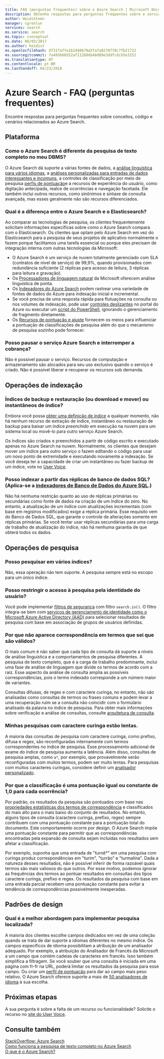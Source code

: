 ```yaml
---
title: FAQ (perguntas frequentes) sobre o Azure Search | Microsoft Docs
description: Obtenha respostas para perguntas frequentes sobre o serviço Microsoft Azure Search
author: HeidiSteen
manager: cgronlun
services: search
ms.service: search
ms.topic: conceptual
ms.date: 08/03/2017
ms.author: heidist
ms.openlocfilehash: d731faffe1b2448670a5fafa0278ff8c7fb21722
ms.sourcegitcommit: fa493b66552af11260db48d89e3ddfcdcb5e3152
ms.translationtype: HT
ms.contentlocale: pt-BR
ms.lasthandoff: 04/23/2018
---
```

# <a name="azure-search---frequently-asked-questions-faq"></a>Azure Search - FAQ (perguntas frequentes)

 Encontre respostas para perguntas frequentes sobre conceitos, código e cenários relacionados ao Azure Search.

## <a name="platform"></a>Plataforma

### <a name="how-is-azure-search-different-from-full-text-search-in-my-dbms"></a>Como o Azure Search é diferente da pesquisa de texto completo no meu DBMS?

O Azure Search dá suporte a várias fontes de dados, a [análise linguística para vários idiomas](https://docs.microsoft.com/rest/api/searchservice/language-support), a [análises personalizadas para entradas de dados interessantes e incomuns](https://docs.microsoft.com/rest/api/searchservice/custom-analyzers-in-azure-search), a controles de classificação por meio de pesquisa [perfis de pontuação](https://docs.microsoft.com/rest/api/searchservice/add-scoring-profiles-to-a-search-index)e a recursos de experiência do usuário, como digitação antecipada, realce de ocorrências e navegação facetada. Ele também inclui outros recursos, como sinônimos e sintaxe de consulta avançada, mas esses geralmente não são recursos diferenciados.

### <a name="what-is-the-difference-between-azure-search-and-elasticsearch"></a>Qual é a diferença entre o Azure Search e o Elasticsearch?

Ao comparar as tecnologias de pesquisa, os clientes frequentemente solicitam informações específicas sobre como o Azure Search compara com o Elasticsearch. Os clientes que optam pelo Azure Search em vez do Elasticsearch para a pesquisa de seus projetos de aplicativo normalmente o fazem porque facilitamos uma tarefa essencial ou porque eles precisam de integração interna com outras tecnologias da Microsoft:

+ O Azure Search é um serviço de nuvem totalmente gerenciado com SLA (contratos de nível de serviço) de 99,9%, quando provisionados com redundância suficiente (2 réplicas para acesso de leitura, 3 réplicas para leitura e gravação).
+ Os [Processadores de linguagem natural](https://docs.microsoft.com/rest/api/searchservice/language-support) da Microsoft oferecem análise linguística de ponta.  
+ Os [Indexadores do Azure Search](search-indexer-overview.md) podem rastrear uma variedade de fontes de dados do Azure para indexação inicial e incremental.
+ Se você precisa de uma resposta rápida para flutuações na consulta ou nos volumes de indexação, pode usar [controles deslizantes](search-manage.md#scale-up-or-down) no portal do Azure ou executar um [script do PowerShell](search-manage-powershell.md), ignorando o gerenciamento de fragmento diretamente.  
+ Os [Recursos de pontuação e ajuste](https://docs.microsoft.com/rest/api/searchservice/add-scoring-profiles-to-a-search-index) fornecem os meios para influenciar a pontuação de classificações de pesquisa além do que o mecanismo de pesquisa sozinho pode fornecer.

### <a name="can-i-pause-azure-search-service-and-stop-billing"></a>Posso pausar o serviço Azure Search e interromper a cobrança?

Não é possível pausar o serviço. Recursos de computação e armazenamento são alocados para seu uso exclusivo quando o serviço é criado. Não é possível liberar e recuperar os recursos sob demanda.

## <a name="indexing-operations"></a>Operações de indexação

### <a name="backup-and-restore-or-download-and-move-indexes-or-index-snapshots"></a>Índices de backup e restauração (ou download e mover) ou instantâneos de índice?

Embora você possa [obter uma definição de índice](https://docs.microsoft.com/rest/api/searchservice/get-index) a qualquer momento, não há nenhum recurso de extração de índice, instantâneo ou restauração de backup para baixar um índice *preenchido* em execução na nuvem para um sistema local ou movê-lo para outro serviço Azure Search.

Os índices são criados e preenchidos a partir de código escrito e executado apenas no Azure Search na nuvem. Normalmente, os clientes que desejam mover um índice para outro serviço o fazem editando o código para usar um novo ponto de extremidade e executando novamente a indexação. Se você deseja ter a capacidade de criar um instantâneo ou fazer backup de um índice, vote no [User Voice](https://feedback.azure.com/forums/263029-azure-search/suggestions/8021610-backup-snapshot-of-index).

### <a name="can-i-index-from-sql-database-replicas-applies-to-azure-sql-database-indexershttpsdocsmicrosoftcomazuresearchsearch-howto-connecting-azure-sql-database-to-azure-search-using-indexers"></a>Posso indexar a partir das réplicas de banco de dados SQL? (Aplica-se a [indexadores de Banco de Dados do Azure SQL](https://docs.microsoft.com/azure/search/search-howto-connecting-azure-sql-database-to-azure-search-using-indexers).)

Não há nenhuma restrição quanto ao uso de réplicas primárias ou secundárias como fonte de dados na criação de um índice do zero. No entanto, a atualização de um índice com atualizações incrementais (com base em registros modificados) exige a réplica primária. Esse requisito vem do Banco de Dados SQL, que garante o controle de alterações somente em réplicas primárias. Se você tentar usar réplicas secundárias para uma carga de trabalho de atualização do índice, não há nenhuma garantia de que obterá todos os dados.

## <a name="search-operations"></a>Operações de pesquisa

### <a name="can-i-search-across-multiple-indexes"></a>Posso pesquisar em vários índices?

Não, essa operação não tem suporte. A pesquisa sempre está no escopo para um único índice.

### <a name="can-i-restrict-search-corpus-access-by-user-identity"></a>Posso restringir o acesso à pesquisa pela identidade do usuário?

Você pode implementar [filtros de segurança](https://docs.microsoft.com/azure/search/search-security-trimming-for-azure-search) com filtro `search.in()`. O filtro integra-se bem com [serviços de gerenciamento de identidade como o Microsoft Azure Active Directory (AAD)](https://docs.microsoft.com/azure/search/search-security-trimming-for-azure-search-with-aad) para selecionar resultados de pesquisa com base em associação de grupos de usuários definidas.

### <a name="why-are-there-zero-matches-on-terms-i-know-to-be-valid"></a>Por que não aparece correspondência em termos que sei que são válidos?

O mais comum é não saber que cada tipo de consulta dá suporte a níveis de análise linguística e a comportamentos de pesquisa diferentes. A pesquisa de texto completo, que é a carga de trabalho predominante, inclui uma fase de análise de linguagem que divide os termos de acordo com a raiz. Esse aspecto da análise de consulta amplia as possíveis correspondências, pois o termo indexado corresponde a um número maior de variantes.

Consultas difusas, de regex e com caractere curinga, no entanto, não são analisadas como consultas de termos ou frases comuns e podem levar a uma recuperação ruim se a consulta não coincidir com o formulário analisado da palavra no índice de pesquisa. Para obter mais informações sobre verificação e análise de consultas, consulte [arquitetura de consulta](https://docs.microsoft.com/azure/search/search-lucene-query-architecture).

### <a name="my-wildcard-searches-are-slow"></a>Minhas pesquisas com caractere curinga estão lentas.

A maioria das consultas de pesquisa com caractere curinga, como prefixo, difusa e regex, são reconfiguradas internamente com termos correspondentes no índice de pesquisa. Esse processamento adicional de exame do índice de pesquisa aumenta a latência. Além disso, consultas de pesquisa amplas, como `a*`, por exemplo, que provavelmente serão reconfiguradas com muitos termos, podem ser muito lentas. Para pesquisas com muitos caracteres curingas, considere definir um [analisador personalizado](https://docs.microsoft.com/rest/api/searchservice/custom-analyzers-in-azure-search).

### <a name="why-is-the-search-rank-a-constant-or-equal-score-of-10-for-every-hit"></a>Por que a classificação é uma pontuação igual ou constante de 1,0 para cada ocorrência?

Por padrão, os resultados da pesquisa são pontuados com base nas [propriedades estatísticas dos termos de correspondência](search-lucene-query-architecture.md#stage-4-scoring) e classificados do mais alto para o mais baixo do conjunto de resultados. No entanto, alguns tipos de consulta (caractere curinga, prefixo, regex) sempre contribuem com uma pontuação constante para a pontuação total do documento. Este comportamento ocorre por design. O Azure Search impõe uma pontuação constante para permitir que as correspondências encontradas pela expansão de consulta sejam incluídas nos resultados sem afetar a classificação.

Por exemplo, suponha que uma entrada de "turnê*" em uma pesquisa com curinga produz correspondências em "turim", "turrão" e "turmalina". Dada a natureza desses resultados, não é possível inferir de forma razoável quais termos são mais valiosos do que outros. Por esse motivo, podemos ignorar as frequências dos termos ao pontuar resultados em consultas dos tipos caractere curinga, prefixo e regex. Os resultados da pesquisa com base em uma entrada parcial recebem uma pontuação constante para evitar a tendência de correspondências possivelmente inesperadas.

## <a name="design-patterns"></a>Padrões de design

### <a name="what-is-the-best-approach-for-implementing-localized-search"></a>Qual é a melhor abordagem para implementar pesquisa localizada?

A maioria dos clientes escolhe campos dedicados em vez de uma coleção quando se trata de dar suporte a idiomas diferentes no mesmo índice. Os campos específicos de idioma possibilitam a atribuição de um analisador adequado. Por exemplo, a atribuição do Analisador de Francês da Microsoft a um campo que contém cadeias de caracteres em francês. Isso também simplifica a filtragem. Se você souber que uma consulta é iniciada em uma página com fr-fr na URL, poderá limitar os resultados da pesquisa para esse campo. Ou criar um [perfil de pontuação](https://docs.microsoft.com/rest/api/searchservice/add-scoring-profiles-to-a-search-index) para dar ao campo mais peso relativo. O Azure Search oferece suporte a mais de [50 analisadores de idioma](https://docs.microsoft.com/azure/search/search-language-support) à sua escolha.

## <a name="next-steps"></a>Próximas etapas

A sua pergunta é sobre a falta de um recurso ou funcionalidade? Solicite o recurso no [site do User Voice](https://feedback.azure.com/forums/263029-azure-search).

## <a name="see-also"></a>Consulte também

 [StackOverflow: Azure Search](https://stackoverflow.com/questions/tagged/azure-search)   
 [Como funciona a pesquisa de texto completo no Azure Search](search-lucene-query-architecture.md)  
 [O que é o Azure Search?](search-what-is-azure-search.md)
